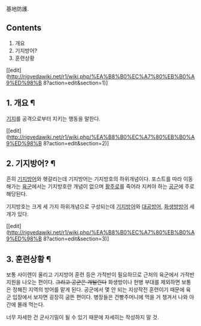 基地防護.

## Contents

    

1. 개요 
2. 기지방어? 
3. 훈련상황 

[[edit](http://rigvedawiki.net/r1/wiki.php/%EA%B8%B0%EC%A7%80%EB%B0%A9%ED%98%B
8?action=edit&section=1)]

## 1. 개요 ¶

[기지](%EA%B8%B0%EC%A7%80.md)를 공격으로부터 지키는 행동을 말한다.

[[edit](http://rigvedawiki.net/r1/wiki.php/%EA%B8%B0%EC%A7%80%EB%B0%A9%ED%98%B
8?action=edit&section=2)]

## 2. 기지방어? ¶

흔히 [기지방어](%EA%B8%B0%EC%A7%80%EB%B0%A9%EC%96%B4.md)와 헷갈리는데 기지방어는 기지방호의
하위개념이다. 포스트를 따라 이동해가는 [육군](%EC%9C%A1%EA%B5%B0.md)에서는 기지방호란 개념이 없으며
[활주로](%ED%99%9C%EC%A3%BC%EB%A1%9C.md)를 죽어라 지켜야 하는
[공군](%EA%B3%B5%EA%B5%B0.md)에 주로 해당된다.

  

기지방호는 크게 세 가지 하위개념으로 구성되는데 [기지방어](%EA%B8%B0%EC%A7%80%EB%B0%A9%EC%96%B4.md)와
[대공방어](%EB%8C%80%EA%B3%B5%EB%B0%A9%EC%96%B4.md),
[화생방방어](%ED%99%94%EC%83%9D%EB%B0%A9%EB%B0%A9%EC%96%B4.md) 세 개가 있다.

[[edit](http://rigvedawiki.net/r1/wiki.php/%EA%B8%B0%EC%A7%80%EB%B0%A9%ED%98%B
8?action=edit&section=3)]

## 3. 훈련상황 ¶

보통 사이렌이 울리고 기지방어 훈련 등은 가적반이 필요하므로 근처의 육군에서 가적반 지원을 나오는 편이다. <del>그리고 공군은
개털린다</del> 화생방이나 헌병 부대를 제외하면 보통은 정해진 지역의 방어를 맡게 된다. 공군에서 몇 안 되는 지상작전 훈련이기 때문에
육군 입장에서 보자면 굉장히 굼뜬 편이다. 병장들은 건빵주머니에 먹을 거 챙겨서 나와 야간에 몰래 먹는다.

  

너무 자세한 건 군사기밀이 될 수 있기 때문에 자세히는 작성하지 말 것.

